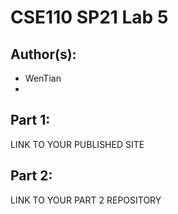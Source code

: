 # CSE110 SP21 Lab 5

## Author(s):
- WenTian
- 

## Part 1:

LINK TO YOUR PUBLISHED SITE

## Part 2:

LINK TO YOUR PART 2 REPOSITORY
